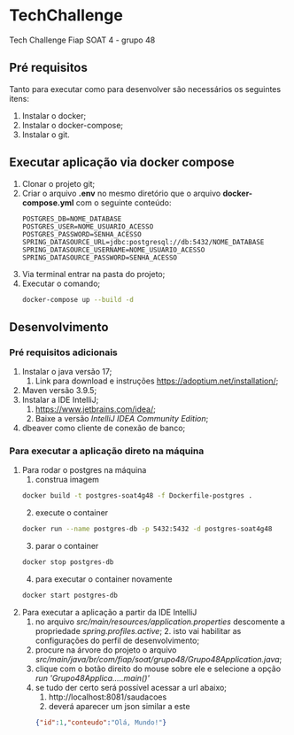 # TechChallenge
Tech Challenge Fiap SOAT 4 - grupo 48

## Pré requisitos

Tanto para executar como para desenvolver são necessários os seguintes itens:

1. Instalar o docker;
2. Instalar o docker-compose;
3. Instalar o git.

## Executar aplicação via docker compose

1. Clonar o projeto git; 
2. Criar o arquivo **.env** no mesmo diretório que o arquivo **docker-compose.yml** com o seguinte conteúdo:
   ```
   POSTGRES_DB=NOME_DATABASE
   POSTGRES_USER=NOME_USUARIO_ACESSO
   POSTGRES_PASSWORD=SENHA_ACESSO
   SPRING_DATASOURCE_URL=jdbc:postgresql://db:5432/NOME_DATABASE
   SPRING_DATASOURCE_USERNAME=NOME_USUARIO_ACESSO
   SPRING_DATASOURCE_PASSWORD=SENHA_ACESSO
   ```
3. Via terminal entrar na pasta do projeto;
4. Executar o comando;
    ``` sh
    docker-compose up --build -d
    ```

## Desenvolvimento

### Pré requisitos adicionais
1. Instalar o java versão 17;
    1. Link para download e instruções https://adoptium.net/installation/;
2. Maven versão 3.9.5;
3. Instalar a IDE IntelliJ; 
   1. https://www.jetbrains.com/idea/;
   2. Baixe a versão _*IntelliJ IDEA Community Edition*_;
4. dbeaver como cliente de conexão de banco;

### Para executar a aplicação direto na máquina

1. Para rodar o postgres na máquina
   1. construa imagem 
    ``` sh
    docker build -t postgres-soat4g48 -f Dockerfile-postgres .
    ```
   2. execute o container
    ``` sh
    docker run --name postgres-db -p 5432:5432 -d postgres-soat4g48
    ```
   3. parar o container
    ``` sh
    docker stop postgres-db
    ```
   4. para executar o container novamente
    ``` sh
    docker start postgres-db
    ```
2. Para executar a aplicação a partir da IDE IntelliJ
   1. no arquivo _src/main/resources/application.properties_ descomente a propriedade _spring.profiles.active_;
      2. isto vai habilitar as configurações do perfil de desenvolvimento;
   2. procure na árvore do projeto o arquivo _src/main/java/br/com/fiap/soat/grupo48/Grupo48Application.java_;
   3. clique com o botão direito do mouse sobre ele e selecione a opção _run 'Grupo48Applica.....main()'_
   4. se tudo der certo será possível acessar a url abaixo;
      1. http://localhost:8081/saudacoes
      2. deverá aparecer um json similar a este
      ``` json
      {"id":1,"conteudo":"Olá, Mundo!"} 
      ```